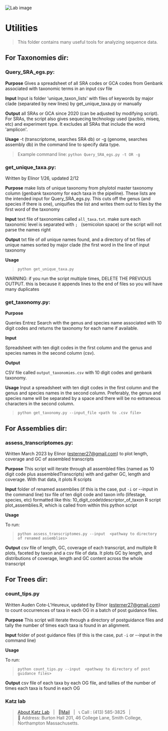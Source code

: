 ![Lab image](https://github.com/Katzlab/PhyloToL-6/blob/621517812a5ed4256f19ba26498a665bdd5060af/Katzlab.png)
# Utilities
> This folder contains many useful tools for analyzing sequence data.

## For Taxonomies dir:
### Query_SRA_egs.py:

**Purpose** Gives a spreadsheet of all SRA codes or GCA codes from Genbank associated with taxonomic terms in an input csv file

**Input** Input is folder 'unique_taxon_lists' with files of keywords by major clade (separated by new lines) by get_unique_taxa.py or manually 

**Output** all SRAs or GCA since 2020 (can be adjusted by modifying script). For SRAs, the script also gives sequecing technology used (pacbio, miseq, etc) and experiment type. It excludes all SRAs that include the word 'amplicon'.

**Usage** -t (transcriptome, searches SRA db) or -g (genome, searches assembly db) in the command line to specify data type. 
>  Example command line: `python Query_SRA_egs.py -t OR -g`

### get_unique_taxa.py: 
Written by Elinor 1/26, updated 2/12

**Purpose** make lists of unique taxonomy from phylotol master taxonomy column (genbank taxonomy for each taxa in the pipeline). These lists are the intended input for Query_SRA_egs.py. This cuts off the genus (and species if there is one), uniquifies the list and writes them out to files by the first word of the taxonomy

**Input** text file of taxonomies called `all_taxa.txt`. make sure each taxonomic level is separated with `; ` (semicolon space) or the script will not parse the names right

**Output** txt file of _all_ unique names found, and a directory of txt files of unique names sorted by major clade (the first word in the line of input taxonomy

**Usage**
>`python get_unique_taxa.py`

WARNING: if you run the script multiple times, DELETE THE PREVIOUS OUTPUT. this is because it appends lines to the 
end of files so you will have many duplicates

### get_taxonomy.py:

**Purpose** 

Queries Entrez Search with the genus and species name associated with 10 digit codes and returns the taxonomy for each name if available.

**Input**

Spreadsheet with ten digit codes in the first column and the genus and species names in the second column (csv).

**Output**

CSV file called `output_taxonomies.csv` with 10 digit codes and genbank taxonomy.

**Usage**
Input a spreadsheet with ten digit codes in the first column and the genus and species names in the second column. Preferably, the genus and species name will be separated by a space and there will be no extraneous characters in the second column.

>`python get_taxonomy.py --input_file <path to .csv file>`


## For Assemblies dir:
### assess_transcriptomes.py:
Written March 2023 by Elinor (esterner27@gmail.com) to plot length, coverage and GC of assembled transcripts

**Purpose** This script will iterate through all assembled files (named as 10 digit code plus assembledTranscripts) with and gather GC, length and coverage. With that data, it plots R scripts


**Input**
	folder of renamed assemblies (if this is the case, put `-i` or --input in the command line)
	tsv file of ten digit code and taxon info (lifestage, species, etc) formatted like this: 10_digit_code\tdescriptor_of_taxon
	R script plot_assemblies.R, which is called from within this python script

**Usage**

To run:
>`python assess_transcriptomes.py --input  <pathway to directory of renamed assemblies>`

**Output** csv file of length, GC, coverage of each transcript, and multiple R plots, faceted by taxon and a csv file of data. It plots GC by length, and distributions of coverage, length and GC content across the whole transcript

## For Trees dir:
### count_tips.py

Written Auden Cote-L'Heureux, updated by Elinor (esterner27@gmail.com) to count occurrences of taxa in each OG in a batch of post guidance files.

**Purpose** This script will iterate through a directory of postguidance files and tally the number of times each taxa is found in an alignment.

**Input**
	folder of post guidance files (if this is the case, put `-i` or --input in the command line)

**Usage**

To run:
>`python count_tips.py --input  <pathway to directory of post guidance files>`

**Output** csv file of each taxa by each OG file, and tallies of the number of times each taxa is found in each OG



### Katz lab
>[About Katz Lab](https://www.science.smith.edu/katz-lab/)  &nbsp; \| &nbsp;
📧[Mail](lkatz@smith.edu) &nbsp; \| &nbsp; 📞 Call : (413) 585-3825 &nbsp;   \|   
:office: Address: Burton Hall 201, 46 College Lane,
Smith College, Northampton Massachusetts.
